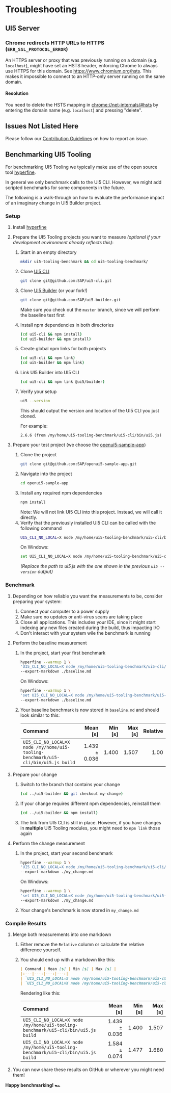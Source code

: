 # Troubleshooting
## UI5 Server
### Chrome redirects HTTP URLs to HTTPS (`ERR_SSL_PROTOCOL_ERROR`)
An HTTPS server or proxy that was previously running on a domain (e.g. `localhost`), might have set an HSTS header, enforcing Chrome to always use HTTPS for this domain. See https://www.chromium.org/hsts. This makes it impossible to connect to an HTTP-only server running on the same domain.

#### Resolution
You need to delete the HSTS mapping in [chrome://net-internals/#hsts](chrome://net-internals/#hsts) by entering the domain name (e.g. `localhost`) and pressing "delete".

## Issues Not Listed Here
Please follow our [Contribution Guidelines](https://github.com/SAP/ui5-tooling/blob/master/CONTRIBUTING.md#report-an-issue) on how to report an issue.

## Benchmarking UI5 Tooling

For benchmarking UI5 Tooling we typically make use of the open source tool [hyperfine](https://github.com/sharkdp/hyperfine).

In general we only benchmark calls to the UI5 CLI. However, we might add scripted benchmarks for some components in the future.

The following is a walk-through on how to evaluate the performance impact of an imaginary change in UI5 Builder project.

### Setup

1. Install [hyperfine](https://github.com/sharkdp/hyperfine#installation)
1. Prepare the UI5 Tooling projects you want to measure *(optional if your development environment already reflects this)*:
    1. Start in an empty directory
        ```sh
        mkdir ui5-tooling-benchmark && cd ui5-tooling-benchmark/
        ```
    1. Clone [UI5 CLI](https://github.com/SAP/ui5-cli)
        ```sh
        git clone git@github.com:SAP/ui5-cli.git
        ```
    1. Clone [UI5 Builder](https://github.com/SAP/ui5-builder) (or your fork!)
        ```sh
        git clone git@github.com:SAP/ui5-builder.git
        ```
        Make sure you check out the `master` branch, since we will perform the baseline test first
    1. Install npm dependencies in both directories
        ```sh
        (cd ui5-cli && npm install)
        (cd ui5-builder && npm install)
        ```
    1. Create global npm links for both projects
        ```sh
        (cd ui5-cli && npm link)
        (cd ui5-builder && npm link)
        ```
    1. Link UI5 Builder into UI5 CLI
        ```sh
        (cd ui5-cli && npm link @ui5/builder)
        ```
    1. Verify your setup
        ```sh
        ui5 --version
        ```
        This should output the version and location of the UI5 CLI you just cloned.

        For example:
        ```
        2.6.6 (from /my/home/ui5-tooling-benchmark/ui5-cli/bin/ui5.js)
        ```

1. Prepare your test project (we choose the [openui5-sample-app](https://github.com/SAP/openui5-sample-app))
    1. Clone the project
        ```sh
        git clone git@github.com:SAP/openui5-sample-app.git
        ```
    1. Navigate into the project
        ```sh
        cd openui5-sample-app
        ```
    1. Install any required npm dependencies
        ```sh
        npm install
        ```
        Note: We will not link UI5 CLI into this project. Instead, we will call it directly.
    1. Verify that the previously installed UI5 CLI can be called with the following command
        ```sh
        UI5_CLI_NO_LOCAL=X node /my/home/ui5-tooling-benchmark/ui5-cli/bin/ui5.js --version
        ```
        On Windows:
        ```sh
        set UI5_CLI_NO_LOCAL=X node /my/home/ui5-tooling-benchmark/ui5-cli/bin/ui5.js --version
        ```
        *(Replace the path to ui5.js with the one shown in the previous `ui5 --version` output)*

### Benchmark

1. Depending on how reliable you want the measurements to be, consider preparing your system:
    1. Connect your computer to a power supply
    1. Make sure no updates or anti-virus scans are taking place
    1. Close all applications. This includes your IDE, since it might start indexing any new files created during the build, thus impacting I/O
    1. Don't interact with your system wile the benchmark is running

1. Perform the baseline measurement
    1. In the project, start your first benchmark
        ```sh
        hyperfine --warmup 1 \
        'UI5_CLI_NO_LOCAL=X node /my/home/ui5-tooling-benchmark/ui5-cli/bin/ui5.js build' \
        --export-markdown ./baseline.md
        ```
        On Windows:
        ```sh
        hyperfine --warmup 1 \
        'set UI5_CLI_NO_LOCAL=X node /my/home/ui5-tooling-benchmark/ui5-cli/bin/ui5.js build' \
        --export-markdown ./baseline.md
        ```
    1. Your baseline benchmark is now stored in `baseline.md` and should look similar to this:

        | Command | Mean [s] | Min [s] | Max [s] | Relative |
        |:---|---:|---:|---:|---:|
        | `UI5_CLI_NO_LOCAL=X node /my/home/ui5-tooling-benchmark/ui5-cli/bin/ui5.js build` | 1.439 ± 0.036 | 1.400 | 1.507 | 1.00 |

1. Prepare your change
    1. Switch to the branch that contains your change
        ```sh
        (cd ../ui5-builder && git checkout my-change)
        ```
    1. If your change requires different npm dependencies, reinstall them
        ```sh
        (cd ../ui5-builder && npm install)
        ```
    1. The link from UI5 CLI is still in place. However, if you have changes in **multiple** UI5 Tooling modules, you might need to `npm link` those again

1. Perform the change measurement
    1. In the project, start your second benchmark
        ```sh
        hyperfine --warmup 1 \
        'UI5_CLI_NO_LOCAL=X node /my/home/ui5-tooling-benchmark/ui5-cli/bin/ui5.js build' \
        --export-markdown ./my_change.md
        ```
        On Windows:
        ```sh
        hyperfine --warmup 1 \
        'set UI5_CLI_NO_LOCAL=X node /my/home/ui5-tooling-benchmark/ui5-cli/bin/ui5.js build' \
        --export-markdown ./my_change.md
        ```
    1. Your change's benchmark is now stored in `my_change.md`

### Compile Results

1. Merge both measurements into one markdown
    1. Either remove the `Relative` column or calculate the relative difference yourself.
    1. You should end up with a markdown like this:
        ```md
        | Command | Mean [s] | Min [s] | Max [s] |
        |:---|---:|---:|---:|
        | `UI5_CLI_NO_LOCAL=X node /my/home/ui5-tooling-benchmark/ui5-cli/bin/ui5.js build` | 1.439 ± 0.036 | 1.400 | 1.507 |
        | `UI5_CLI_NO_LOCAL=X node /my/home/ui5-tooling-benchmark/ui5-cli/bin/ui5.js build` | 1.584 ± 0.074 | 1.477 | 1.680 |
        ```
        Rendering like this:

        | Command | Mean [s] | Min [s] | Max [s] |
        |:---|---:|---:|---:|
        | `UI5_CLI_NO_LOCAL=X node /my/home/ui5-tooling-benchmark/ui5-cli/bin/ui5.js build` | 1.439 ± 0.036 | 1.400 | 1.507 |
        | `UI5_CLI_NO_LOCAL=X node /my/home/ui5-tooling-benchmark/ui5-cli/bin/ui5.js build` | 1.584 ± 0.074 | 1.477 | 1.680 |

1. You can now share these results on GitHub or wherever you might need them!

**Happy benchmarking! 🏎**

